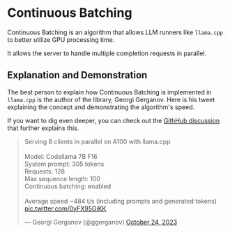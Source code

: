 # Continuous Batching

Continuous Batching is an algorithm that allows LLM runners like `llama.cpp` to better utilize GPU processing time.

It allows the server to handle multiple completion requests in parallel.

## Explanation and Demonstration 

The best person to explain how Continuous Batching is implemented in `llama.cpp` is the author of the library, Georgi Gerganov. Here is his tweet explaining the concept and demonstrating the algorithm's speed.

If you want to dig even deeper, you can check out the [GithHub discussion](https://github.com/ggerganov/llama.cpp/discussions/4130#discussioncomment-8053636) that further explains this.

<blockquote class="twitter-tweet"><p lang="en" dir="ltr">Serving 8 clients in parallel on A100 with llama.cpp<br><br>Model: Codellama 7B F16<br>System prompt: 305 tokens<br>Requests: 128<br>Max sequence length: 100<br>Continuous batching: enabled<br><br>Average speed ~484 t/s (including prompts and generated tokens) <a href="https://t.co/0yFX95GiKK">pic.twitter.com/0yFX95GiKK</a></p>&mdash; Georgi Gerganov (@ggerganov) <a href="https://twitter.com/ggerganov/status/1716737912929231346?ref_src=twsrc%5Etfw">October 24, 2023</a></blockquote>
